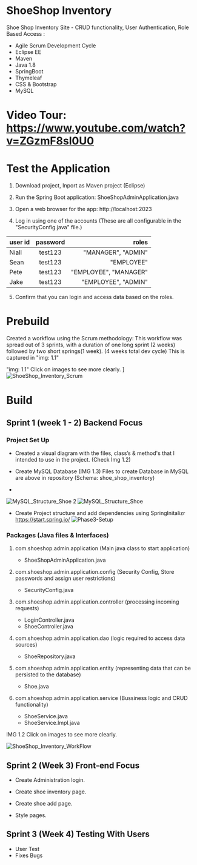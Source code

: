 # ShoeShop Inventory 

Shoe Shop Inventory Site - CRUD functionality, User Authentication, Role Based Access :
- Agile Scrum Development Cycle
- Eclipse EE
-	Maven
-	Java 1.8
- SpringBoot
-	Thymeleaf
-	CSS & Bootstrap
-	MySQL


# Video Tour: https://www.youtube.com/watch?v=ZGzmF8sl0U0

# Test the Application
1. Download project, Inport as Maven project (Eclipse)

2. Run the Spring Boot application: ShoeShopAdminApplication.java

3. Open a web browser for the app: http://localhost:2023

4. Log in using one of the accounts (These are all configurable in the "SecurityConfig.java" file.)


| user id       | password      |   roles               |
| ------------- |:-------------:| ---------------------:|
| Niall         | test123       | "MANAGER", "ADMIN"    |
| Sean          | test123       | "EMPLOYEE"            |
|  Pete         | test123       | "EMPLOYEE", "MANAGER" |
| Jake          | test123       | "EMPLOYEE", "ADMIN"   |

5. Confirm that you can login and access data based on the roles.


# Prebuild  
Created a workflow using the Scrum methodology: This workflow was spread out of 3 sprints, with a duration of one long sprint (2 weeks) followed by two short springs(1 week). (4 weeks total dev cycle)
This is captured in "img: 1.1"

"img: 1.1" Click on images to see more clearly. 
]![ShoeShop_Inventory_Scrum](https://user-images.githubusercontent.com/62908390/110228564-00a72100-7eb7-11eb-9908-0de660cfcb0e.JPG)


# Build
## Sprint 1 (week 1 - 2) Backend Focus
### Project Set Up 
 - Created a visual diagram with the files, class’s & method's that I intended to use in the project. (Check Img 1.2)

 - Create MySQL Database (IMG 1.3) Files to create Database in MySQL are above in repository (Schema: shoe_shop_inventory)
 - 
![MySQL_Structure_Shoe 2](https://user-images.githubusercontent.com/62908390/110228559-fd139a00-7eb6-11eb-9b0e-143dfaacfd0e.JPG)
![MySQL_Structure_Shoe](https://user-images.githubusercontent.com/62908390/110228563-fedd5d80-7eb6-11eb-98a7-9bbc7b08862c.JPG)

 - Create Project structure and add dependencies using SpringInitalizr https://start.spring.io/ 
![Phase3-Setup](https://user-images.githubusercontent.com/62908390/110228692-f6d1ed80-7eb7-11eb-9998-23e39739c9ad.JPG)

### Packages (Java files & Interfaces) ###

1.  com.shoeshop.admin.application (Main java class to start application)
       -  ShoeShopAdminApplication.java
        
2.	com.shoeshop.admin.application.config (Security Config, Store passwords and assign user restrictions) 
       -	SecurityConfig.java
3.	com.shoeshop.admin.application.controller (processing incoming requests) 
       -	LoginController.java
       -  ShoeController.java

4.	com.shoeshop.admin.application.dao (logic required to access data sources)
       -	ShoeRepository.java 
       
5.	com.shoeshop.admin.application.entity (representing data that can be persisted to the database)
       -	Shoe.java 
       
6.	com.shoeshop.admin.application.service  (Bussiness logic and CRUD functionality) 
       -	ShoeService.java 
       -  ShoeService.lmpl.java

         




IMG 1.2 Click on images to see more clearly. 

![ShoeShop_Inventory_WorkFlow](https://user-images.githubusercontent.com/62908390/110228566-0270e480-7eb7-11eb-962a-ab0e7cb10a26.jpg)


## Sprint 2 (Week 3) Front-end Focus


      
-	Create Administration login.

- Create shoe inventory page.
 
-	Create shoe add page.

- Style pages.
  



## Sprint 3 (Week 4) Testing With Users

- User Test
- Fixes Bugs
